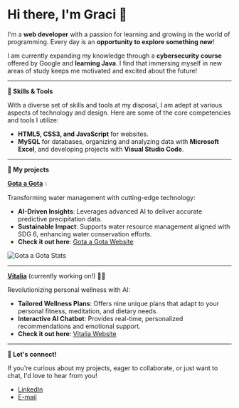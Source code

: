 # Hi there, I'm Graci 🌷

I'm a **web developer** with a passion for learning and growing in the world of programming. Every day is an **opportunity to explore something new**!

I am currently expanding my knowledge through a **cybersecurity course** offered by Google and **learning Java**. I find that immersing myself in new areas of study keeps me motivated and excited about the future!

---

**🍓 Skills & Tools**

With a diverse set of skills and tools at my disposal, I am adept at various aspects of technology and design. Here are some of the core competencies and tools I utilize:

- **HTML5, CSS3, and JavaScript** for websites. 
- **MySQL** for databases, organizing and analyzing data with **Microsoft Excel**, and developing projects with **Visual Studio Code**.

---

**🌻 My projects**

**[Gota a Gota](https://github.com/gracimarch/gota-a-gota)** 💧

Transforming water management with cutting-edge technology:
- **AI-Driven Insights**: Leverages advanced AI to deliver accurate predictive precipitation data.
- **Sustainable Impact**: Supports water resource management aligned with SDG 6, enhancing water conservation efforts.
- **Check it out here**: [Gota a Gota Website](https://gota-a-gota.vercel.app)

![Gota a Gota Stats](https://github.com/gracimarch/gracimarch/assets/136918669/4610f062-45d3-4939-a522-935a86dc4bcc)

---

**[Vitalia](https://github.com/gracimarch/Vitalia)** (currently working on!) 🧘🌷

Revolutionizing personal wellness with AI:
- **Tailored Wellness Plans**: Offers nine unique plans that adapt to your personal fitness, meditation, and dietary needs.
- **Interactive AI Chatbot**: Provides real-time, personalized recommendations and emotional support.
- **Check it out here**: [Vitalia Website](https://vitalia-selfcare.vercel.app)

---

**🧁 Let's connect!**

If you're curious about my projects, eager to collaborate, or just want to chat, I'd love to hear from you!

- [LinkedIn](https://www.linkedin.com/in/gracimarch/)
- [E-mail](mailto:gracianamarch1@gmail.com)
